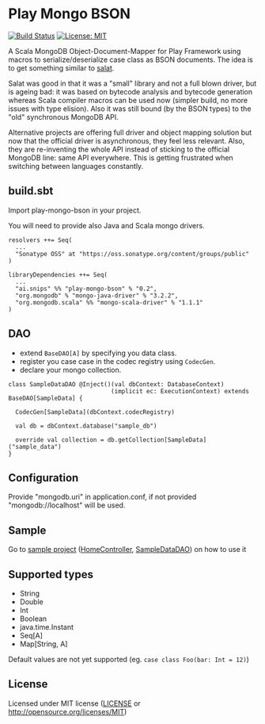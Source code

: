 Play Mongo BSON
===============

[![Build Status](https://travis-ci.org/snipsco/play-mongo-bson.svg?branch=master)](https://travis-ci.org/snipsco/play-mongo-bson)
[![License: MIT](https://img.shields.io/badge/license-MIT-blue.svg)](https://img.shields.io/badge/license-MIT-blue.svg)

A Scala MongoDB Object-Document-Mapper for Play Framework using macros to
serialize/deserialize case class as BSON documents. The idea is to get
something similar to [salat](https://github.com/salat/salat).

Salat was good in that it was a "small" library and not a full blown driver,
but is ageing bad: it was based on bytecode analysis and bytecode generation
whereas Scala compiler macros can be used now (simpler build, no more issues
with type elision). Also it was still bound (by the BSON types) to the "old"
synchronous MongoDB API.

Alternative projects are offering full driver and object mapping solution but
now that the official driver is asynchronous, they feel less relevant. Also,
they are re-inventing the whole API instead of sticking to the official MongoDB
line: same API everywhere. This is getting frustrated when switching between
languages constantly.

build.sbt
---------

Import play-mongo-bson in your project.

You will need to provide also Java and Scala mongo drivers.

```
resolvers ++= Seq(
  ...
  "Sonatype OSS" at "https://oss.sonatype.org/content/groups/public"
)

libraryDependencies ++= Seq(
  ...
  "ai.snips" %% "play-mongo-bson" % "0.2",
  "org.mongodb" % "mongo-java-driver" % "3.2.2",
  "org.mongodb.scala" %% "mongo-scala-driver" % "1.1.1"
)
```

DAO
---

 - extend `BaseDAO[A]` by specifying you data class.
 - register you case case in the codec registry using `CodecGen`.
 - declare your mongo collection.

```
class SampleDataDAO @Inject()(val dbContext: DatabaseContext)
                             (implicit ec: ExecutionContext) extends BaseDAO[SampleData] {

  CodecGen[SampleData](dbContext.codecRegistry)

  val db = dbContext.database("sample_db")

  override val collection = db.getCollection[SampleData]("sample_data")
}
```


Configuration
-------------

Provide "mongodb.uri" in application.conf, if not provided "mongodb://localhost" will be used.

Sample
------

Go to [sample project](sample) ([HomeController](sample/app/controllers/HomeController.scala), [SampleDataDAO](sample/app/models/SampleDataDAO.scala)) on how to use it

Supported types
---------------

 - String
 - Double
 - Int
 - Boolean
 - java.time.Instant
 - Seq[A]
 - Map[String, A]

Default values are not yet supported (eg. `case class Foo(bar: Int = 12)`)


License
-------

Licensed under MIT license ([LICENSE](LICENSE) or http://opensource.org/licenses/MIT)
